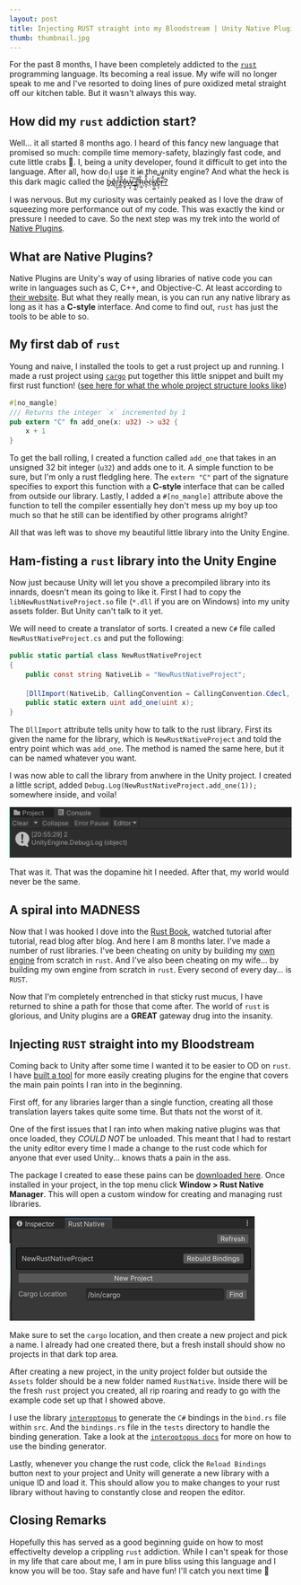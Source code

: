 ```yaml
---
layout: post
title: Injecting RUST straight into my Bloodstream | Unity Native Plugins
thumb: thumbnail.jpg
---
```


For the past 8 months, I have been completely addicted to the [`rust`](https://www.rust-lang.org) programming language. Its becoming a real issue. My wife will no longer speak to me and I've resorted to doing lines of pure oxidized metal straight off our kitchen table. But it wasn't always this way.

## How did my `rust` addiction start?

Well... it all started 8 months ago. I heard of this fancy new language that promised so much: compile time memory-safety, blazingly fast code, and cute little crabs 🦀. I, being a unity developer, found it difficult to get into the language. After all, how do I use it in the unity engine? And what the heck is this dark magic called the [b̵̡͑͑̍ŏ̷͉ŕ̷̹̲̩̽r̶̻̼͂͋͒o̶͙̬̽ẃ̶͉͙͠ ̶͇͎͖͠c̵̛͉̦̆̄h̴̤͚͋̿e̴̤̊̂̌ͅc̵̣̈k̸̻̣̻̓e̵̡͔͌̿r̶̘̿̒̔?](https://doc.rust-lang.org/1.8.0/book/references-and-borrowing.html)

I was nervous. But my curiosity was certainly peaked as I love the draw of squeezing more performance out of my code. This was exactly the kind or pressure I needed to cave. So the next step was my trek into the world of [Native Plugins](https://docs.unity3d.com/Manual/NativePlugins.html).

## What are Native Plugins?

Native Plugins are Unity's way of using libraries of native code you can write in languages such as C, C++, and Objective-C. At least according to [their website](https://docs.unity3d.com/Manual/NativePlugins.html). But what they really mean, is you can run any native library as long as it has a **C-style** interface. And come to find out, `rust` has just the tools to be able to so.

## My first dab of `rust`

Young and naive, I installed the tools to get a rust project up and running. I made a rust project using [`cargo`](https://doc.rust-lang.org/cargo/) put together this little snippet and built my first rust function! ([see here for what the whole project structure looks like](https://github.com/rhedgeco/UnityRustNative/tree/main/RustNative/NewRustNativeProject))

```rust
#[no_mangle]
/// Returns the integer `x` incremented by 1
pub extern "C" fn add_one(x: u32) -> u32 {
    x + 1
}
```

To get the ball rolling, I created a function called `add_one` that takes in an unsigned 32 bit integer (`u32`) and adds one to it. A simple function to be sure, but I'm only a rust fledgling here. The `extern "C"` part of the signature specifies to export this function with a **C-style** interface that can be called from outside our library. Lastly, I added a `#[no_mangle]` attribute above the function to tell the compiler essentially hey don't mess up my boy up too much so that he still can be identified by other programs alright?

All that was left was to shove my beautiful little library into the Unity Engine.

## Ham-fisting a `rust` library into the Unity Engine

Now just because Unity will let you shove a precompiled library into its innards, doesn't mean its going to like it. First I had to copy the `libNewRustNativeProject.so` file (`*.dll` if you are on Windows) into my unity assets folder. But Unity can't talk to it yet.

We will need to create a translator of sorts. I created a new `C#` file called `NewRustNativeProject.cs` and put the following:

```csharp
public static partial class NewRustNativeProject
{
    public const string NativeLib = "NewRustNativeProject";

    [DllImport(NativeLib, CallingConvention = CallingConvention.Cdecl, EntryPoint = "add_one")]
    public static extern uint add_one(uint x);
}
```

The `DllImport` attribute tells unity how to talk to the rust library. First its given the name for the library, which is `NewRustNativeProject` and told the entry point which was `add_one`. The method is named the same here, but it can be named whatever you want.

I was now able to call the library from anwhere in the Unity project. I created a little script, added `Debug.Log(NewRustNativeProject.add_one(1));` somewhere inside, and voila!

![Unity Console Output - 2](unity-output.png)

That was it. That was the dopamine hit I needed. After that, my world would never be the same.

## A spiral into **MADNESS**

Now that I was hooked I dove into the [Rust Book](https://doc.rust-lang.org/book/), watched tutorial after tutorial, read blog after blog. And here I am 8 months later. I've made a number of rust libraries. I've been cheating on unity by building my [own engine](https://github.com/rhedgeco/boba) from scratch in `rust`. And I've also been cheating on my wife... by building my own engine from scratch in `rust`. Every second of every day... is `RUST`.

Now that I'm completely entrenched in that sticky rust mucus, I have returned to shine a path for those that come after. The world of `rust` is glorious, and Unity plugins are a **GREAT** gateway drug into the insanity.

## Injecting **`RUST`** straight into my Bloodstream

Coming back to Unity after some time I wanted it to be easier to OD on `rust`. I have [built a tool](https://github.com/rhedgeco/UnityRustNative/releases/latest) for more easily creating plugins for the engine that covers the main pain points I ran into in the beginning.

First off, for any libraries larger than a single function, creating all those translation layers takes quite some time. But thats not the worst of it. 

One of the first issues that I ran into when making native plugins was that once loaded, they *COULD NOT* be unloaded. This meant that I had to restart the unity editor every time I made a change to the rust code which for anyone that ever used Unity... knows thats a pain in the ass.

The package I created to ease these pains can be [downloaded here](https://github.com/rhedgeco/UnityRustNative/releases/latest). Once installed in your project, in the top menu click **Window > Rust Native Manager**. This will open a custom window for creating and managing rust libraries.

![Rust Native Manager](rust-native-manager.png)

Make sure to set the `cargo` location, and then  create a new project and pick a name. I already had one created there, but a fresh install should show no projects in that dark top area.

After creating a new project, in the unity project folder but outside the `Assets` folder should be a new folder named `RustNative`. Inside there will be the fresh `rust` project you created, all rip roaring and ready to go with the example code set up that I showed above.

I use the library [`interoptopus`](https://github.com/ralfbiedert/interoptopus) to generate the `C#` bindings in the `bind.rs` file within `src`. And the `bindings.rs` file in the `tests` directory to handle the binding generation. Take a look at the [`interoptopus docs`](https://docs.rs/interoptopus/latest/interoptopus/) for more on how to use the binding generator.

Lastly, whenever you change the rust code, click the `Reload Bindings` button next to your project and Unity will generate a new library with a unique ID and load it. This should allow you to make changes to your rust library without having to constantly close and reopen the editor.

## Closing Remarks

Hopefully this has served as a good beginning guide on how to most effectivelty develop a crippling `rust` addiction. While I can't speak for those in my life that care about me, I am in pure bliss using this language and I know you will be too. Stay safe and have fun! I'll catch you next time 👋
